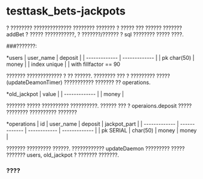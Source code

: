 # testtask_bets-jackpots

? ???????? ?????????????? ???????? ??????? ? ????? ??? ?????? ??????? addBet ? ????? ???????????, ? ???????/?????? ? sql ???????? ????? ????.

###???????:

*users
| user_name  | deposit |
| ------------- | ------------- |
| pk char(50) | money |
| index unique  |  |
with fillfactor == 90

??????? ????????????? ? ?? ??????. ???????? ??? ? ????????? ?????(updateDeamonTimer) ??????????? ??????? ?? operations.

*old_jackpot
| value  |
| ------------- |
| money |

??????? ????? ?????????? ??????????. ?????? ??? ? operaions.deposit ????? ???????? ?????????? ???????

*operations
| id | user_name | deposit  | jackpot_part |
| ------------- | ------------- | ------------ | ------------- |
| pk SERIAL | char(50) | money | money |

??????? ????????? ??????. ???????????? updateDaemon ????????? ????? ??????? users, old_jackpot ? ??????? ???????.

### ????
